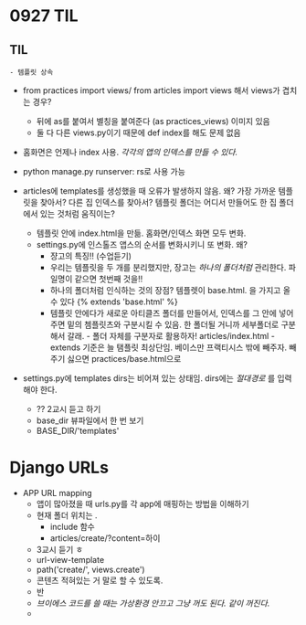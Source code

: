 # 0927 TIL

 ## TIL

	- 템플릿 상속
- from practices import views/ from articles import views 해서 views가 겹치는 경우?
	- 뒤에 as를 붙여서 별칭을 붙여준다 (as practices_views) 이미지 있음
	- 둘 다 다른 views.py이기 때문에 def index를 해도 문제 없음
- 홈화면은 언제나 index 사용. *각각의 앱의 인덱스를 만들 수 있다.*
- python manage.py runserver: rs로 사용 가능
- articles에 templates를 생성했을 때 오류가 발생하지 않음. 왜? 가장 가까운 템플릿을 찾아서? 다른 집 인덱스를 찾아서? 템플릿 폴더는 어디서 만들어도 한 집 폴더에서 있는 것처럼 움직이는? 
	- 템플릿 안에 index.html을 만듦. 홈화면/인덱스 화면 모두 변화. 
	- settings.py에 인스톨즈 앱스의 순서를 변화시키니 또 변화. 왜?
		- 쟝고의 특징!! (수업듣기) 
		- 우리는 템플릿을 두 개를 분리했지만, 장고는 *하나의 폴더처럼* 관리한다. 파일명이 같으면 첫번째 것을!! 
		- 하나의 폴더처럼 인식하는 것의 장점? 템플렛이 base.html. 을 가지고 올 수 있다 {% extends 'base.html' %}
		- 템플릿 안에다가 새로운 아티클즈 폴더를 만들어서, 인덱스를 그 안에 넣어주면 밑의 쳄플릿츠와 구분시킬 수 있음. 한 폴더될 거니까 세부폴더로 구분해서 갈래. 
				- 폴더 자체를 구분자로 활용하자! articles/index.html
				- extends 기준은 늘 탬플릿 최상단임. 베이스만 프랙티시스 밖에 빼주자. 빼주기 싫으면 practices/base.html으로 

- settings.py에 templates dirs는 비어져 있는 상태임. dirs에는 *절대경로* 를 입력해야 한다.
	- ?? 2교시 듣고 하기
	- base_dir 뷰파일에서 한 번 보기
	- BASE_DIR/'templates'

# Django URLs

- APP URL mapping
	- 앱이 많아졌을 때 urls.py를 각 app에 매핑하는 방법을 이해하기
	- 현재 폴더 위치는 . 
		- include 함수
		- articles/create/?content=하이
	- 3교시 듣기 ㅎ
	- url-view-template
	- path('create/', views.create')
	- 콘텐츠 적혀있는 거 말로 할 수 있도록.
	- 반
	- *브이에스 코드를 쓸 때는 가상환경 안끄고 그냥 꺼도 된다. 같이 꺼진다.*
	- 